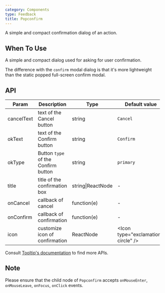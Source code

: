 ```yaml
---
category: Components
type: Feedback
title: Popconfirm
---
```


A simple and compact confirmation dialog of an action.

## When To Use

A simple and compact dialog used for asking for user confirmation.

The difference with the `confirm` modal dialog is that it's more lightweight than the static popped full-screen confirm modal.

## API

| Param | Description | Type | Default value |
| ----- | ----------- | ---- | ------------- |
| cancelText | text of the Cancel button | string | `Cancel` |
| okText | text of the Confirm button | string | `Confirm` |
| okType | Button `type` of the Confirm button | string | `primary` |
| title | title of the confirmation box | string\|ReactNode | - |
| onCancel | callback of cancel | function(e) | - |
| onConfirm | callback of confirmation | function(e) | - |
| icon | customize icon of confirmation | ReactNode | &lt;Icon type="exclamation-circle" /&gt; |

Consult [Tooltip's documentation](https://ant.design/components/tooltip/#API) to find more APIs.

## Note

Please ensure that the child node of `Popconfirm` accepts `onMouseEnter`, `onMouseLeave`, `onFocus`, `onClick` events.
